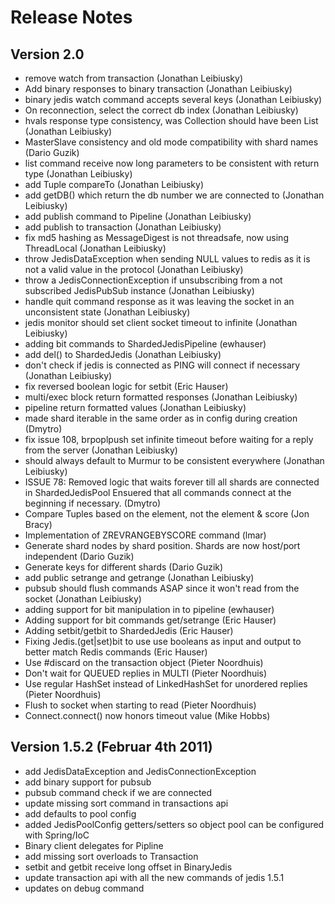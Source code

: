 # Release Notes

## Version 2.0
+ remove watch from transaction (Jonathan Leibiusky)
+ Add binary responses to binary transaction (Jonathan Leibiusky)
+ binary jedis watch command accepts several keys (Jonathan Leibiusky)
+ On reconnection, select the correct db index (Jonathan Leibiusky)
+ hvals response type consistency, was Collection should have been List (Jonathan Leibiusky)
+ MasterSlave consistency and old mode compatibility with shard names (Dario Guzik)
+ list command receive now long parameters to be consistent with return type (Jonathan Leibiusky)
+ add Tuple compareTo (Jonathan Leibiusky)
+ add getDB() which return the db number we are connected to (Jonathan Leibiusky)
+ add publish command to Pipeline (Jonathan Leibiusky)
+ add publish to transaction (Jonathan Leibiusky)
+ fix md5 hashing as MessageDigest is not threadsafe, now using ThreadLocal (Jonathan Leibiusky)
+ throw JedisDataException when sending NULL values to redis as it is not a valid value in the protocol (Jonathan Leibiusky)
+ throw a JedisConnectionException if unsubscribing from a not subscribed JedisPubSub instance (Jonathan Leibiusky)
+ handle quit command response as it was leaving the socket in an unconsistent state (Jonathan Leibiusky)
+ jedis monitor should set client socket timeout to infinite (Jonathan Leibiusky)
+ adding bit commands to ShardedJedisPipeline (ewhauser)
+ add del() to ShardedJedis (Jonathan Leibiusky)
+ don't check if jedis is connected as PING will connect if necessary (Jonathan Leibiusky)
+ fix reversed boolean logic for setbit (Eric Hauser)
+ multi/exec block return formatted responses (Jonathan Leibiusky)
+ pipeline return formatted values (Jonathan Leibiusky)
+ made shard iterable in the same order as in config during creation (Dmytro)
+ fix issue 108, brpoplpush set infinite timeout before waiting for a reply from the server (Jonathan Leibiusky)
+ should always default to Murmur to be consistent everywhere (Jonathan Leibiusky)
+ ISSUE 78: Removed logic that waits forever till all shards are connected in ShardedJedisPool Ensuered that all commands connect at the beginning if necessary. (Dmytro)
+ Compare Tuples based on the element, not the element & score (Jon Bracy)
+ Implementation of ZREVRANGEBYSCORE command (lmar)
+ Generate shard nodes by shard position. Shards are now host/port independent (Dario Guzik)
+ Generate keys for different shards (Dario Guzik)
+ add public setrange and getrange (Jonathan Leibiusky)
+ pubsub should flush commands ASAP since it won't read from the socket (Jonathan Leibiusky)
+ adding support for bit manipulation in to pipeline (ewhauser)
+ Adding support for bit commands get/setrange (Eric Hauser)
+ Adding setbit/getbit to ShardedJedis (Eric Hauser)
+ Fixing Jedis.(get|set)bit to use use booleans as input and output to better match Redis commands (Eric Hauser)
+ Use #discard on the transaction object (Pieter Noordhuis)
+ Don't wait for QUEUED replies in MULTI (Pieter Noordhuis)
+ Use regular HashSet instead of LinkedHashSet for unordered replies (Pieter Noordhuis)
+ Flush to socket when starting to read (Pieter Noordhuis)
+ Connect.connect() now honors timeout value (Mike Hobbs)

## Version 1.5.2 (Februar 4th 2011) 
+ add JedisDataException and JedisConnectionException
+ add binary support for pubsub
+ pubsub command check if we are connected
+ update missing sort command in transactions api
+ add defaults to pool config
+ added JedisPoolConfig getters/setters so object pool can be configured with Spring/IoC
+ Binary client delegates for Pipline
+ add missing sort overloads to Transaction
+ setbit and getbit receive long offset in BinaryJedis
+ update transaction api with all the new commands of jedis 1.5.1
+ updates on debug command

